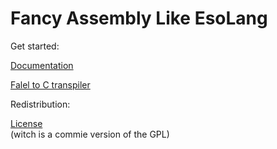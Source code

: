 # Fancy Assembly Like EsoLang

Get started:

  <a href='DOCS'>Documentation</a>
  
  <a href='main.py'>Falel to C transpiler</a>

Redistribution:

  <a href='LICENSE'>License</a></br>
  (witch is a commie version of the GPL)
